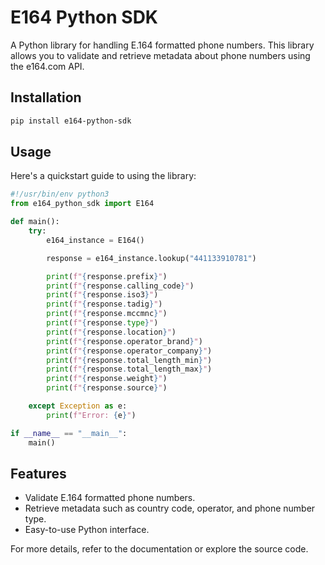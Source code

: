 # E164 Python SDK

A Python library for handling E.164 formatted phone numbers. This library allows you to validate and retrieve metadata about phone numbers using the e164.com API.

## Installation

```bash
pip install e164-python-sdk
```

## Usage

Here's a quickstart guide to using the library:

```python
#!/usr/bin/env python3
from e164_python_sdk import E164

def main():
    try:
        e164_instance = E164()

        response = e164_instance.lookup("441133910781")

        print(f"{response.prefix}")
        print(f"{response.calling_code}")
        print(f"{response.iso3}")
        print(f"{response.tadig}")
        print(f"{response.mccmnc}")
        print(f"{response.type}")
        print(f"{response.location}")
        print(f"{response.operator_brand}")
        print(f"{response.operator_company}")
        print(f"{response.total_length_min}")
        print(f"{response.total_length_max}")
        print(f"{response.weight}")
        print(f"{response.source}")

    except Exception as e:
        print(f"Error: {e}")

if __name__ == "__main__":
    main()
```

## Features

- Validate E.164 formatted phone numbers.
- Retrieve metadata such as country code, operator, and phone number type.
- Easy-to-use Python interface.

For more details, refer to the documentation or explore the source code.
